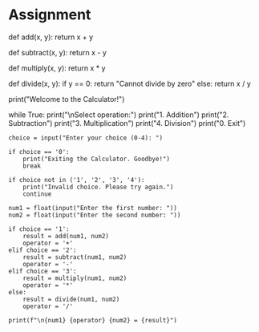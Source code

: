 ﻿# Assignment
def add(x, y):
    return x + y

def subtract(x, y):
    return x - y

def multiply(x, y):
    return x * y

def divide(x, y):
    if y == 0:
        return "Cannot divide by zero"
    else:
        return x / y

print("Welcome to the Calculator!")

while True:
    print("\nSelect operation:")
    print("1. Addition")
    print("2. Subtraction")
    print("3. Multiplication")
    print("4. Division")
    print("0. Exit")

    choice = input("Enter your choice (0-4): ")

    if choice == '0':
        print("Exiting the Calculator. Goodbye!")
        break

    if choice not in ('1', '2', '3', '4'):
        print("Invalid choice. Please try again.")
        continue

    num1 = float(input("Enter the first number: "))
    num2 = float(input("Enter the second number: "))

    if choice == '1':
        result = add(num1, num2)
        operator = '+'
    elif choice == '2':
        result = subtract(num1, num2)
        operator = '-'
    elif choice == '3':
        result = multiply(num1, num2)
        operator = '*'
    else:
        result = divide(num1, num2)
        operator = '/'

    print(f"\n{num1} {operator} {num2} = {result}")
